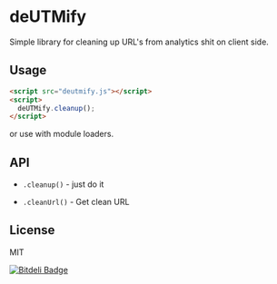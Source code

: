 # deUTMify

Simple library for cleaning up URL's from analytics shit on client side.

## Usage

```html
<script src="deutmify.js"></script>
<script>
  deUTMify.cleanup();
</script>
```

or use with module loaders.

## API

* `.cleanup()` - just do it

* `.cleanUrl()` - Get clean URL

## License

MIT


[![Bitdeli Badge](https://d2weczhvl823v0.cloudfront.net/DeniSix/deutmify/trend.png)](https://bitdeli.com/free "Bitdeli Badge")

